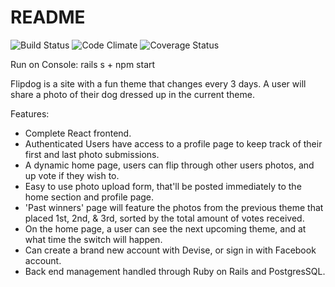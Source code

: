 # README

![Build Status](https://codeship.com/projects/67caff00-0b79-0135-0e9c-66e92f8b08cc/status?branch=master)
![Code Climate](https://codeclimate.com/github/BurnsBlink/flipdog.png)
![Coverage Status](https://coveralls.io/repos/BurnsBlink/flipdog/badge.png)

Run on Console:
rails s + npm start

Flipdog is a site with a fun theme that changes every 3 days. A user will share a photo of their dog dressed up in the current theme.

Features:

* Complete React frontend.
* Authenticated Users have access to a profile page to keep track of their first and last photo submissions.
* A dynamic home page, users can flip through other users photos, and up vote if they wish to.
* Easy to use photo upload form, that'll be posted immediately to the home section and profile page.
* 'Past winners' page will feature the photos from the previous theme that placed 1st, 2nd, & 3rd, sorted by the total amount of votes received.
* On the home page, a user can see the next upcoming theme, and at what time the switch will happen.
* Can create a brand new account with Devise, or sign in with Facebook account.
* Back end management handled through Ruby on Rails and PostgresSQL.
